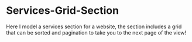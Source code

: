 # Services-Grid-Section
Here I model a services section for a website, the section includes a grid that can be sorted and pagination to take you to the next page of the view!
